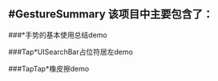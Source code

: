 #GestureSummary
 该项目中主要包含了：
 ----
###*手势的基本使用总结demo

###Tap*UISearchBar占位符居左demo

###TapTap*橡皮擦demo
 
